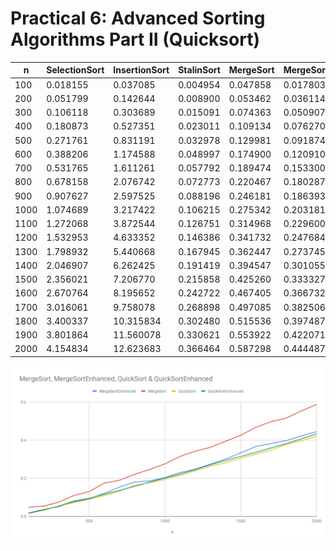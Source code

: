 # Practical 6: Advanced Sorting Algorithms Part II (Quicksort)

|    n |       SelectionSort |       InsertionSort |          StalinSort |           MergeSort |   MergeSortEnhanced |           QuickSort |   EnhancedQuickSort |
|------|---------------------|---------------------|---------------------|---------------------|---------------------|---------------------|---------------------|
|  100 |            0.018155 |            0.037085 |            0.004954 |            0.047858 |            0.017803 |            0.015491 |            0.015531 |
|  200 |            0.051799 |            0.142644 |            0.008900 |            0.053462 |            0.036114 |            0.031975 |            0.034376 |
|  300 |            0.106118 |            0.303689 |            0.015091 |            0.074363 |            0.050907 |            0.053514 |            0.053606 |
|  400 |            0.180873 |            0.527351 |            0.023011 |            0.109134 |            0.076270 |            0.072448 |            0.080818 |
|  500 |            0.271761 |            0.831191 |            0.032978 |            0.129981 |            0.091874 |            0.089354 |            0.094414 |
|  600 |            0.388206 |            1.174588 |            0.048997 |            0.174900 |            0.120910 |            0.109280 |            0.115868 |
|  700 |            0.531765 |            1.611261 |            0.057792 |            0.189474 |            0.153300 |            0.132251 |            0.135966 |
|  800 |            0.678158 |            2.076742 |            0.072773 |            0.220467 |            0.180287 |            0.163051 |            0.157795 |
|  900 |            0.907627 |            2.597525 |            0.088196 |            0.246181 |            0.186393 |            0.177064 |            0.180021 |
| 1000 |            1.074689 |            3.217422 |            0.106215 |            0.275342 |            0.203181 |            0.193522 |            0.201249 |
| 1100 |            1.272068 |            3.872544 |            0.126751 |            0.314968 |            0.229600 |            0.215676 |            0.221400 |
| 1200 |            1.532953 |            4.633352 |            0.146386 |            0.341732 |            0.247684 |            0.238593 |            0.245124 |
| 1300 |            1.798932 |            5.440668 |            0.167945 |            0.362447 |            0.273745 |            0.262422 |            0.270631 |
| 1400 |            2.046907 |            6.262425 |            0.191419 |            0.394547 |            0.301055 |            0.282181 |            0.293436 |
| 1500 |            2.356021 |            7.206770 |            0.215858 |            0.425260 |            0.333327 |            0.305290 |            0.314317 |
| 1600 |            2.670764 |            8.195652 |            0.242722 |            0.467405 |            0.366732 |            0.326391 |            0.335801 |
| 1700 |            3.016061 |            9.758078 |            0.268898 |            0.497085 |            0.382506 |            0.348189 |            0.359322 |
| 1800 |            3.400337 |           10.315834 |            0.302480 |            0.515536 |            0.397487 |            0.377515 |            0.382237 |
| 1900 |            3.801864 |           11.560078 |            0.330621 |            0.553922 |            0.422071 |            0.396524 |            0.406620 |
| 2000 |            4.154834 |           12.623683 |            0.366464 |            0.587298 |            0.444487 |            0.421205 |            0.433008 |

![Insertion, MergeSort and MergeSortEnhanced performance chart](advanced_sort2_perf.svg)
